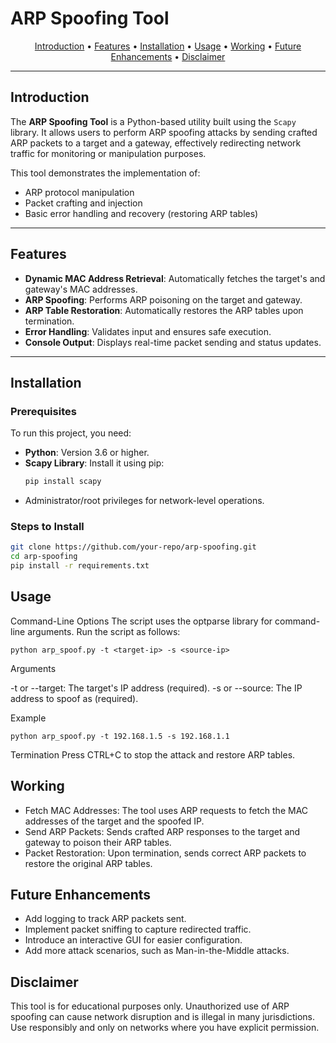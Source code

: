 # ARP Spoofing Tool

<p align="center">
  <a href="#introduction">Introduction</a> •
  <a href="#features">Features</a> •
  <a href="#installation">Installation</a> •
  <a href="#usage">Usage</a> •
  <a href="#working">Working</a> •
  <a href="#future-enhancements">Future Enhancements</a> •
  <a href="#disclaimer">Disclaimer</a>
</p>

---

## Introduction

The **ARP Spoofing Tool** is a Python-based utility built using the `Scapy` library. It allows users to perform ARP spoofing attacks by sending crafted ARP packets to a target and a gateway, effectively redirecting network traffic for monitoring or manipulation purposes.

This tool demonstrates the implementation of:

- ARP protocol manipulation
- Packet crafting and injection
- Basic error handling and recovery (restoring ARP tables)

---

## Features

- **Dynamic MAC Address Retrieval**: Automatically fetches the target's and gateway's MAC addresses.
- **ARP Spoofing**: Performs ARP poisoning on the target and gateway.
- **ARP Table Restoration**: Automatically restores the ARP tables upon termination.
- **Error Handling**: Validates input and ensures safe execution.
- **Console Output**: Displays real-time packet sending and status updates.

---

## Installation

### Prerequisites

To run this project, you need:

- **Python**: Version 3.6 or higher.
- **Scapy Library**: Install it using pip:
  ```bash
  pip install scapy

  ```
- Administrator/root privileges for network-level operations.

### Steps to Install

```bash
git clone https://github.com/your-repo/arp-spoofing.git
cd arp-spoofing
pip install -r requirements.txt
 ```

## Usage
Command-Line Options
The script uses the optparse library for command-line arguments. Run the script as follows:

    python arp_spoof.py -t <target-ip> -s <source-ip>
    
Arguments

-t or --target: The target's IP address (required).
-s or --source: The IP address to spoof as (required).


Example

    python arp_spoof.py -t 192.168.1.5 -s 192.168.1.1

    
Termination
Press CTRL+C to stop the attack and restore ARP tables.



## Working
- Fetch MAC Addresses: The tool uses ARP requests to fetch the MAC addresses of the target and the spoofed IP.
- Send ARP Packets: Sends crafted ARP responses to the target and gateway to poison their ARP tables.
- Packet Restoration: Upon termination, sends correct ARP packets to restore the original ARP tables.

## Future Enhancements
- Add logging to track ARP packets sent.
- Implement packet sniffing to capture redirected traffic.
- Introduce an interactive GUI for easier configuration.
- Add more attack scenarios, such as Man-in-the-Middle attacks.

## Disclaimer
This tool is for educational purposes only. Unauthorized use of ARP spoofing can cause network disruption and is illegal in many jurisdictions. Use responsibly and only on networks where you have explicit permission.





